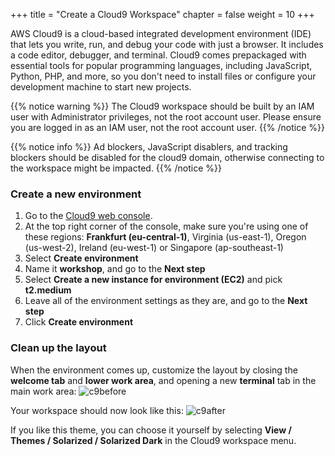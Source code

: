 +++
title = "Create a Cloud9 Workspace"
chapter = false
weight = 10
+++

AWS Cloud9 is a cloud-based integrated development environment (IDE) that lets you write, run, and debug your code with just a browser. It includes a code editor, debugger, and terminal. Cloud9 comes prepackaged with essential tools for popular programming languages, including JavaScript, Python, PHP, and more, so you don't need to install files or configure your development machine to start new projects.

{{% notice warning %}}
The Cloud9 workspace should be built by an IAM user with Administrator privileges,
not the root account user. Please ensure you are logged in as an IAM user, not the root
account user.
{{% /notice %}}

{{% notice info %}}
Ad blockers, JavaScript disablers, and tracking blockers should be disabled for
the cloud9 domain, otherwise connecting to the workspace might be impacted.
{{% /notice %}}

### Create a new environment

1. Go to the [Cloud9 web console](https://eu-central-1.console.aws.amazon.com/cloud9/home?region=eu-central-1#).
1. At the top right corner of the console, make sure you're using one of these regions: **Frankfurt (eu-central-1)**, Virginia (us-east-1), Oregon (us-west-2), Ireland (eu-west-1) or Singapore (ap-southeast-1)
1. Select **Create environment**
1. Name it **workshop**, and go to the **Next step**
1. Select **Create a new instance for environment (EC2)** and pick **t2.medium**
2. Leave all of the environment settings as they are, and go to the **Next step**
3. Click **Create environment**

### Clean up the layout

When the environment comes up, customize the layout by closing the **welcome tab**
and **lower work area**, and opening a new **terminal** tab in the main work area:
![c9before](/images/c9before.png)

Your workspace should now look like this:
![c9after](/images/c9after.png)

If you like this theme, you can choose it yourself by selecting **View / Themes / Solarized / Solarized Dark**
in the Cloud9 workspace menu.
